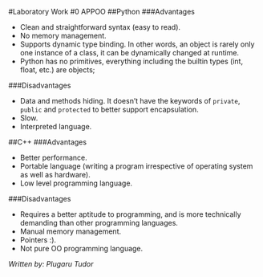 #Laboratory Work #0 APPOO
##Python
###Advantages
- Clean and straightforward syntax (easy to read).
- No memory management.
- Supports dynamic type binding. In other words, an object is rarely only one instance of a class, it can be dynamically changed at runtime.
- Python has no primitives, everything including the builtin types (int, float, etc.) are objects;

###Disadvantages
- Data and methods hiding. It doesn’t have the keywords of `private`, `public` and `protected` to better support encapsulation.
- Slow.
- Interpreted language.


##C++
###Advantages
- Better performance.
- Portable language (writing a program irrespective of operating system as well as hardware).
- Low level programming language.

###Disadvantages
- Requires a better aptitude to programming, and is more technically demanding than other programming languages.
- Manual memory management.
- Pointers :).
- Not pure OO programming language.

*Written by: Plugaru Tudor*